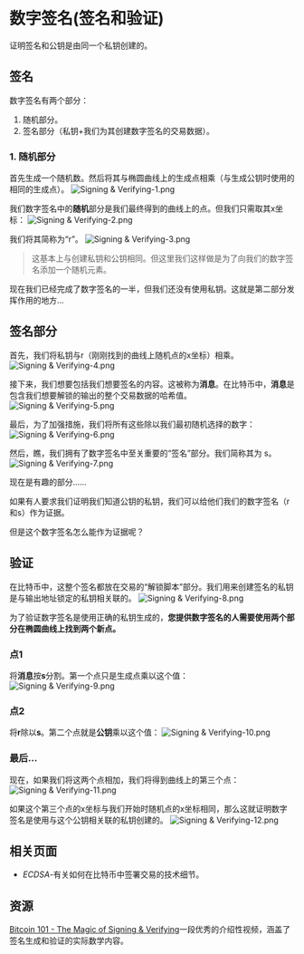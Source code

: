# 数字签名(签名和验证)
证明签名和公钥是由同一个私钥创建的。

## 签名
数字签名有两个部分：

1. 随机部分。
2. 签名部分（私钥+我们为其创建数字签名的交易数据）。

### 1. 随机部分
首先生成一个随机数。然后将其与椭圆曲线上的生成点相乘（与生成公钥时使用的相同的生成点）。
![Signing & Verifying-1.png](img/Signing%20&%20Verifying-1.png)

我们数字签名中的**随机**部分是我们最终得到的曲线上的点。但我们只需取其x坐标：
![Signing & Verifying-2.png](img/Signing%20&%20Verifying-2.png)

我们将其简称为“r”。
![Signing & Verifying-3.png](img/Signing%20&%20Verifying-3.png)

>这基本上与创建私钥和公钥相同。但这里我们这样做是为了向我们的数字签名添加一个随机元素。

现在我们已经完成了数字签名的一半，但我们还没有使用私钥。这就是第二部分发挥作用的地方...

## 签名部分
首先，我们将私钥与r（刚刚找到的曲线上随机点的x坐标）相乘。
![Signing & Verifying-4.png](img/Signing%20&%20Verifying-4.png)

接下来，我们想要包括我们想要签名的内容。这被称为**消息**。在比特币中，**消息**是包含我们想要解锁的输出的整个交易数据的哈希值。
![Signing & Verifying-5.png](img/Signing%20&%20Verifying-5.png)

最后，为了加强措施，我们将所有这些除以我们最初随机选择的数字：
![Signing & Verifying-6.png](img/Signing%20&%20Verifying-6.png)

然后，瞧，我们拥有了数字签名中至关重要的“签名”部分。我们简称其为 s。
![Signing & Verifying-7.png](img/Signing%20&%20Verifying-7.png)

现在是有趣的部分……

如果有人要求我们证明我们知道公钥的私钥，我们可以给他们我们的数字签名（r和s）作为证据。

但是这个数字签名怎么能作为证据呢？

## 验证
在比特币中，这整个签名都放在交易的“解锁脚本”部分。我们用来创建签名的私钥是与输出地址锁定的私钥相关联的。
![Signing & Verifying-8.png](img/Signing%20&%20Verifying-8.png)

为了验证数字签名是使用正确的私钥生成的，**您提供数字签名的人需要使用两个部分在椭圆曲线上找到两个新点。**

### 点1

将**消息**按**s**分割。第一个点只是生成点乘以这个值：
![Signing & Verifying-9.png](img/Signing%20&%20Verifying-9.png)

### 点2
将**r**除以**s**。第二个点就是**公钥**乘以这个值：
![Signing & Verifying-10.png](img/Signing%20&%20Verifying-10.png)

### 最后...
现在，如果我们将这两个点相加，我们将得到曲线上的第三个点：
![Signing & Verifying-11.png](img/Signing%20&%20Verifying-11.png)

如果这个第三个点的x坐标与我们开始时随机点的x坐标相同，那么这就证明数字签名是使用与这个公钥相关联的私钥创建的。
![Signing & Verifying-12.png](img/Signing%20&%20Verifying-12.png)

## 相关页面
* *ECDSA*-有关如何在比特币中签署交易的技术细节。

## 资源
[Bitcoin 101 - The Magic of Signing & Verifying](https://www.youtube.com/watch?v=U2bw_N6kQL8)一段优秀的介绍性视频，涵盖了签名生成和验证的实际数学内容。